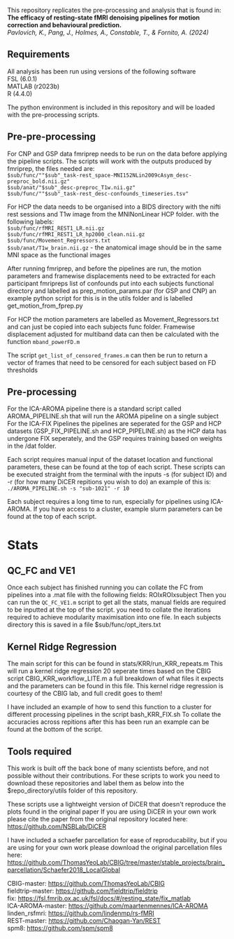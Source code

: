 This repository replicates the pre-processing and analysis that is found in: <br>
**The efficacy of resting-state fMRI denoising pipelines for motion correction and behavioural prediction.** <br> 
*Pavlovich, K., Pang, J., Holmes, A., Constable, T., & Fornito, A. (2024)*

## Requirements
All analysis has been run using versions of the following software <br>
FSL (6.0.1)<br>
MATLAB (r2023b) <br>
R (4.4.0) <br>

The python environment is included in this repository and will be loaded with the pre-processing scripts.

## Pre-pre-processing
For CNP and GSP data fmriprep needs to be run on the data before applying the pipeline scripts. 
The scripts will work with the outputs produced by fmriprep, the files needed are:<br>
`$sub/func/""$sub"_task-rest_space-MNI152NLin2009cAsym_desc-preproc_bold.nii.gz"` <br>
`$sub/anat/"$sub"_desc-preproc_T1w.nii.gz"` <br>
`$sub/func/""$sub"_task-rest_desc-confounds_timeseries.tsv"` <br>

For HCP the data needs to be organised into a BIDS directory with the nifti rest sessions and T1w image from the MNINonLinear HCP folder.
with the following labels: <br>
`$sub/func/rfMRI_REST1_LR.nii.gz` <br>
`$sub/func/rfMRI_REST1_LR_hp2000_clean.nii.gz` <br>
`$sub/func/Movement_Regressors.txt` <br>
`$sub/anat/T1w_brain.nii.gz` - the anatomical image should be in the same MNI space as the functional images

After running fmriprep, and before the pipelines are run, the motion parameters and framewise displacements need to be extracted for each participant fmripreps list of confounds 
put into each subjects functional directory and labelled as  prep_motion_params.par (for GSP and CNP) an example python script for this is in the utils folder
and is labelled get_motion_from_fprep.py

For HCP the motion parameters are labelled as Movement_Regressors.txt and can just be copied into each subjects func folder.
Framewise displacement adjusted for multiband data can then be calculated with the function `mband_powerFD.m`

The script `get_list_of_censored_frames.m` can then be run to return a vector of frames that need to be censored for each subject based on FD thresholds


## Pre-processing
For the ICA-AROMA pipeline there is a standard script called AROMA_PIPELINE.sh that will run the AROMA pipeline on a single subject
For the ICA-FIX Pipelines the pipelines are seperated for the GSP and HCP datasets (GSP_FIX_PIPELINE.sh and HCP_PIPELINE.sh)
as the HCP data has undergone FIX seperately, and the GSP requires training based on weights in the /dat folder.

Each script requires manual input of the dataset location and functional parameters, these can be found at the top of each script.
These scripts can be executed straight from the terminal with the inputs -s (for subject ID) 
and -r (for how many DiCER repitions you wish to do) an example of this is:<br>
`./AROMA_PIPELINE.sh -s "sub-1021" -r 10`

Each subject requires a long time to run, especially for pipelines using ICA-AROMA. If you have access to a cluster, example slurm parameters can be found at the top of each script.

# Stats
## QC_FC and VE1
Once each subject has finished running you can collate the FC from pipelines into a .mat file with the following fields: ROIxROIxsubject
Then you can run the `QC_FC_VE1.m` script to get all the stats, manual fields are required to be inputted at the top of the script.
you need to collate the iterations required to achieve modularity maximisation into one file. In each subjects directory this is saved in a file $sub/func/opt_iters.txt

## Kernel Ridge Regression
The main script for this can be found in stats/KRR/run_KRR_repeats.m
This will run a kernel ridge regression 20 seperate times based on the CBIG script CBIG_KRR_workflow_LITE.m a full breakdown of what files it expects and the parameters can be found in this file. 
This kernel ridge regression is courtesy of the CBIG lab, and full credit goes to them! 

I have included an example of how to send this function to a cluster for different processing pipelines in the script bash_KRR_FIX.sh
To collate the accuracies across repitions after this has been run an example can be found at the bottom of the script.


## Tools required
This work is built off the back bone of many scientists before, and not possible without their contributions. For these scripts to work you need to download these repositories and label them
as below into the $repo_directory/utils folder of this repository.

These scripts use a lightweight version of DiCER that doesn't reproduce the plots found in the original paper
If you are using DiCER in your own work please cite the paper from the original repository located here: https://github.com/NSBLab/DiCER

I have included a schaefer parcellation for ease of reproducability, but if you are using for your own work please download 
the original parcellation files here: https://github.com/ThomasYeoLab/CBIG/tree/master/stable_projects/brain_parcellation/Schaefer2018_LocalGlobal

CBIG-master: https://github.com/ThomasYeoLab/CBIG<br>
fieldtrip-master: https://github.com/fieldtrip/fieldtrip<br>
fix: https://fsl.fmrib.ox.ac.uk/fsl/docs/#/resting_state/fix_matlab<br>
ICA-AROMA-master: https://github.com/maartenmennes/ICA-AROMA<br>
linden_rsfmri: https://github.com/lindenmp/rs-fMRI<br>
REST-master: https://github.com/Chaogan-Yan/REST<br>
spm8: https://github.com/spm/spm8<br>






